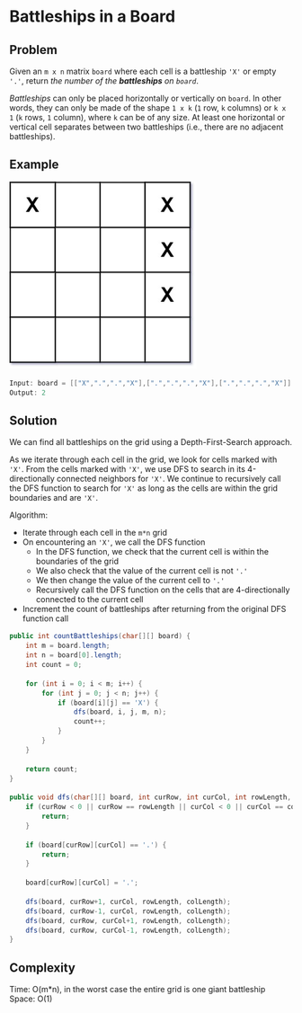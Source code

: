# Battleships in a Board

## Problem

Given an ```m x n``` matrix ```board``` where each cell is a battleship ```'X'``` or empty ```'.'```, return *the number of the **battleships** on ```board```*.

*Battleships* can only be placed horizontally or vertically on ```board```. In other words, they can only be made of the shape ```1 x k``` (```1``` row, ```k``` columns) or ```k x 1``` (```k``` rows, ```1``` column), where ```k``` can be of any size. At least one horizontal or vertical cell separates between two battleships (i.e., there are no adjacent battleships).

## Example

![Image](./battelship-grid.jpg)

```java
Input: board = [["X",".",".","X"],[".",".",".","X"],[".",".",".","X"]]
Output: 2
```

## Solution

We can find all battleships on the grid using a Depth-First-Search approach.

As we iterate through each cell in the grid, we look for cells marked with ```'X'```. From the cells marked with ```'X'```, we use DFS to search in its 4-directionally connected neighbors for ```'X'```. We continue to recursively call the DFS function to search for ```'X'``` as long as the cells are within the grid boundaries and are ```'X'```.

Algorithm:

- Iterate through each cell in the ```m*n``` grid
- On encountering an ```'X'```, we call the DFS function
  - In the DFS function, we check that the current cell is within the boundaries of the grid
  - We also check that the value of the current cell is not ```'.'```
  - We then change the value of the current cell to ```'.'```
  - Recursively call the DFS function on the cells that are 4-directionally connected to the current cell
- Increment the count of battleships after returning from the original DFS function call

```java
public int countBattleships(char[][] board) {
    int m = board.length;
    int n = board[0].length;
    int count = 0;

    for (int i = 0; i < m; i++) {
        for (int j = 0; j < n; j++) {
            if (board[i][j] == 'X') {
                dfs(board, i, j, m, n);
                count++;
            }
        }
    }

    return count;
}

public void dfs(char[][] board, int curRow, int curCol, int rowLength, int colLength) {
    if (curRow < 0 || curRow == rowLength || curCol < 0 || curCol == colLength) {
        return;
    }

    if (board[curRow][curCol] == '.') {
        return;
    }

    board[curRow][curCol] = '.';

    dfs(board, curRow+1, curCol, rowLength, colLength);
    dfs(board, curRow-1, curCol, rowLength, colLength);
    dfs(board, curRow, curCol+1, rowLength, colLength);
    dfs(board, curRow, curCol-1, rowLength, colLength);
}
```

## Complexity

Time: O(m*n), in the worst case the entire grid is one giant battleship </br>
Space: O(1)
